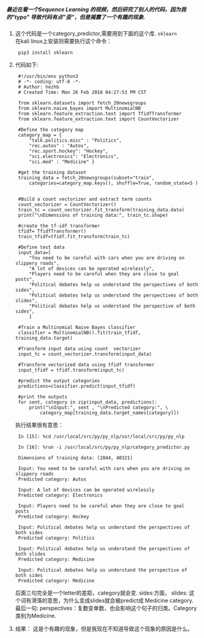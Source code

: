 ##### 最近在看一个Sequence Learning 的视频，然后研究了别人的代码，因为我的"typo" 导致代码有点”歪“，但是揭露了一个有趣的现象. 

1. 这个代码是一个category_predictor,需要用到下面的这个库. `sklearn`  
在kali linux上安装则需要执行这个命令： 

        pip3 install sklearn

2. 代码如下: 

        #!/usr/bin/env python3
        # -*- coding: utf-8 -*-
        # Author: hezhb
        # Created Time: Mon 26 Feb 2018 04:27:53 PM CST
        
        from sklearn.datasets import fetch_20newsgroups 
        from sklearn.naive_bayes import MultinomialNB
        from sklearn.feature_extraction.text import TfidfTransformer
        from sklearn.feature_extraction.text import CountVectorizer 
        
        #Define the category map 
        category_map = {
            "talk.politics.misc" : "Politics", 
            "rec.autos" : "Autos",
            "rec.sport.hockey": "Hockey",
            "sci.electronics": "Electronics",
            "sci.med" : "Medicine" }
        
        #get the training dataset 
        training_data = fetch_20newsgroups(subset="train",
            categories=category_map.keys(), shuffle=True, random_state=5 )
            
        
        #Build a count vectorizer and extract term counts 
        count_vectorizer = CountVectorizer()
        train_tc = count_vectorizer.fit_transform(training_data.data)
        print("\nDimensions of training data:", train_tc.shape)
        
        #create the tf-idf transformer
        tfidf= TfidfTransformer()
        train_tfidf=tfidf.fit_transform(train_tc)
        
        #Define test data 
        input_data=[
            "You need to be careful with cars when you are driving on slippery roads",
            "A lot of devices can be operated wirelessly",
            "Players need to be careful when they are close to goal posts",
            "Political debates help us understand the perspectives of both sides",
            "Political debates help us understand the perspectives of both slides",
            "Political debates help us understand the perspective of both sides",
            ]
        
        #Train a Multinomial Naive Bayes classifier 
        classifier = MultinomialNB().fit(train_tfidf, training_data.target)
        
        #Transform input data using count  vectorizer 
        input_tc = count_vectorizer.transform(input_data)
        
        #Transform vectorized data using tfidf transformer 
        input_tfidf = tfidf.transform(input_tc)
        
        #predict the output categories
        predictions=classifier.predict(input_tfidf)
        
        #print the outputs 
        for sent, category in zip(input_data, predictions):
            print("\nInput:", sent , "\nPredicted category:", \
                category_map[training_data.target_names[category]])
            

    执行结果很有意思： 

        In [15]: %cd /usr/local/src/py/py_nlp/usr/local/src/py/py_nlp

        In [16]: %run -i /usr/local/src/py/py_nlp/category_predictor.py
        
        Dimensions of training data: (2844, 40321)
        
        Input: You need to be careful with cars when you are driving on slippery roads 
        Predicted category: Autos
        
        Input: A lot of devices can be operated wirelessly 
        Predicted category: Electronics
        
        Input: Players need to be careful when they are close to goal posts 
        Predicted category: Hockey
        
        Input: Political debates help us understand the perspectives of both sides 
        Predicted category: Politics
        
        Input: Political debates help us understand the perspectives of both slides 
        Predicted category: Medicine
        
        Input: Political debates help us understand the perspective of both sides 
        Predicted category: Medicine


    后面三句完全是一个letter的差距，category就会变.
    sides:方面，
    slides: 这个词有滑落的意思，为什么变成slides就会被predict成 Medicine category.
    最后一句:
    perspectives：复数变单数，也会影响这个句子的归类。Category 类别为Medicine.    

3. 结果：
这是个有趣的现象，但是我现在不知道导致这个现象的原因是什么。